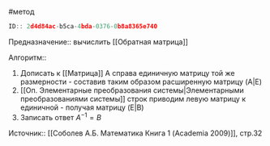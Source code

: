 #метод

```javascript
ID:: 2d4d84ac-b5ca-4bda-0376-0b8a8365e740
```

Предназначение:: вычислить [[Обратная матрица]]

Алгоритм:: 
1. Дописать к [[Матрица]] A справа единичную матрицу той же размерности - составив таким образом расширенную матрицу (A|E)
2. [[Оп. Элементарные преобразования системы|Элементарными преобразованиями системы]] строк приводим левую матрицу к единичной - получая матрицу (E|B)
3. Записать ответ $A^{-1}=B$


Источник:: [[Соболев А.Б. Математика Книга 1 (Academia 2009)]], стр.32